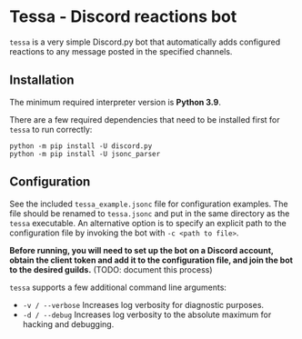 # Tessa - Discord reactions bot

`tessa` is a very simple Discord.py bot that automatically adds configured
reactions to any message posted in the specified channels.

## Installation

The minimum required interpreter version is **Python 3.9**.

There are a few required dependencies that need to be installed first for
`tessa` to run correctly:

```
python -m pip install -U discord.py
python -m pip install -U jsonc_parser
```

## Configuration

See the included `tessa_example.jsonc` file for configuration examples. The
file should be renamed to `tessa.jsonc` and put in the same directory as the
`tessa` executable. An alternative option is to specify an explicit path to
the configuration file by invoking the bot with `-c <path to file>`.

**Before running, you will need to set up the bot on a Discord account, obtain
the client token and add it to the configuration file, and join the bot to the
desired guilds.** (TODO: document this process)

`tessa` supports a few additional command line arguments:

* `-v / --verbose`
  Increases log verbosity for diagnostic purposes.
* `-d / --debug`
  Increases log verbosity to the absolute maximum for hacking and debugging.
